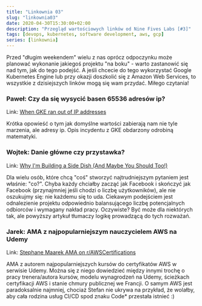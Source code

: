 ```yaml
---
title: "Linkownia 03"
slug: "linkownia03"
date: 2020-04-30T15:30:00+02:00
description: "Przegląd wartościowych linków od Nine Fives Labs [#3]"
tags: [devops, kubernetes, software development, aws, gcp]
series: [linkownia]
---
```


Przed "długim weekendem" wielu z nas oprócz odpoczynku może planować wykonanie jakiegoś projektu "na boku" - warto zastanowić się nad tym, jak do tego podejść. A jeśli chcecie do tego wykorzystać Google Kubernetes Engine lub przy okazji doszkolić się z Amazon Web Services, to wszystkie z dzisiejszych linków mogą się wam przydać. Miłego czytania!

### Paweł: Czy da się wysycić basen 65536 adresów ip?

Link: [When GKE ran out of IP addresses](https://deploy.live/blog/when-gke-ran-out-of-ip-addresses/)

Krótka opowieść o tym jak domyślne wartości zabierają nam nie tyle marzenia, ale adresy ip. Opis incydentu z GKE obdarzony odrobiną matematyki.

### Wojtek: Danie główne czy przystawka?

Link: [Why I'm Building a Side Dish (And Maybe You Should Too!)](https://noahbragg.com/blog/why-im-building-a-side-dish/)

Dla wielu osób, które chcą "coś" stworzyć najtrudniejszym pytaniem jest właśnie: "co?". Chyba każdy chciałby zacząć jak Facebook i skończyć jak Facebook (przynajmniej jeśli chodzi o liczbę użytkowników), ale nie oszukujmy się: nie każdemu się to uda. Ciekawym podejściem jest odnalezienie projektu odpowiednio balansującego liczbę potencjalnych odbiorców i wymagany nakład pracy. Oczywiste? Być może dla niektórych tak, ale powyższy artykuł tłumaczy logikę prowadzącą do tych rozważań.

### Jarek: AMA z najpopularniejszym nauczycielem AWS na Udemy

Link: [Stephane Maarek AMA on r/AWSCertifications](https://www.reddit.com/r/AWSCertifications/comments/fsfe73/i_am_stephane_maarek_and_i_create_online_courses/)

AMA z autorem najpopularniejszych kursów do certyfikatów AWS w serwisie Udemy. Można się z niego dowiedzieć między innymi trochę o pracy trenera/autora kursów, modelu wynagrodzeń na Udemy, ścieżkach certyfikacji AWS i stanie chmury publicznej we Francji. O samym AWS jest paradoksalnie najmniej, chociaż Stefan nie ukrywa na przykład, że wolałby, aby cała rodzina usług CI/CD spod znaku Code* przestała istnieć :)
